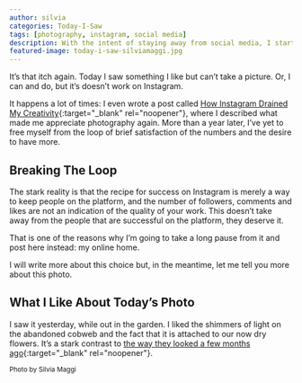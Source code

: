 ```yaml
---
author: silvia
categories: Today-I-Saw
tags: [photography, instagram, social media]
description: With the intent of staying away from social media, I started "Today I Saw", a series where I post one photo and a few thoughts about it.
featured-image: today-i-saw-silviamaggi.jpg
---
```

It’s that itch again. Today I saw something I like but can’t take a picture. Or, I can and do, but it’s doesn’t work on Instagram.

<!--more-->

It happens a lot of times: I even wrote a post called [How Instagram Drained My Creativity](https://silviamaggidesign.com/2019/05/27/how-instagram-drained-my-creativity/){:target="_blank" rel="noopener"}, where I described what made me appreciate photography again. More than a year later, I’ve yet to free myself from the loop of brief satisfaction of the numbers and the desire to have more.

## Breaking The Loop

The stark reality is that the recipe for success on Instagram is merely a way to keep people on the platform, and the number of followers, comments and likes are not an indication of the quality of your work. This doesn’t take away from the people that are successful on the platform, they deserve it.

That is one of the reasons why I’m going to take a long pause from it and post here instead: my online home.

I will write more about this choice but, in the meantime, let me tell you more about this photo.

## What I Like About Today’s Photo

I saw it yesterday, while out in the garden. I liked the shimmers of light on the abandoned cobweb and the fact that it is attached to our now dry flowers. It’s a stark contrast to [the way they looked a few months ago](https://silviamaggidesign.com/creativity/isolation-photo-diary/){:target="_blank" rel="noopener"}.

<small>Photo by Silvia Maggi</small>